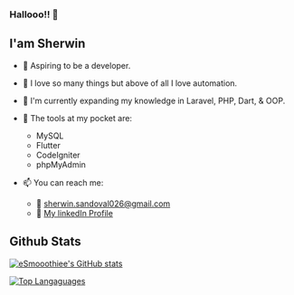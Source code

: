 ### Hallooo!! 👋

## I'am Sherwin

- 🤵 Aspiring to be a developer.
- 💖 I love so many things but above of all I love automation.
- 🧠 I'm currently expanding my knowledge in Laravel, PHP, Dart, & OOP.
- 🧰 The tools at my pocket are: 
  - MySQL
  - Flutter
  - CodeIgniter
  - phpMyAdmin


- 📫 You can reach me: 
  - 📧 [sherwin.sandoval026@gmail.com](mailto:sherwin.sandoval026@gmail.com)
  - 🔗 [My linkedIn Profile](https://www.linkedin.com/feed/)
 

## Github Stats
[![eSmooothiee's GitHub stats](https://github-readme-stats.vercel.app/api?username=eSmooothie&show_icons=true&theme=dracula)](https://github.com/anuraghazra/github-readme-stats)

[![Top Langaguages](https://github-readme-stats.vercel.app/api/top-langs/?username=eSmooothie&layout=compact)](https://github.com/anuraghazra/github-readme-stats)
